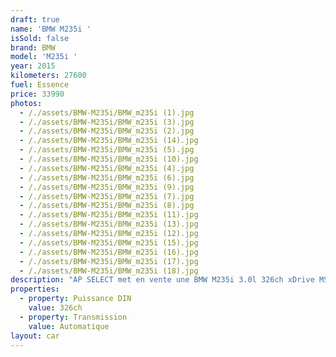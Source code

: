 ```yaml
---
draft: true
name: 'BMW M235i '
isSold: false
brand: BMW
model: 'M235i '
year: 2015
kilometers: 27600
fuel: Essence
price: 33990
photos:
  - /./assets/BMW-M235i/BMW_m235i (1).jpg
  - /./assets/BMW-M235i/BMW_m235i (3).jpg
  - /./assets/BMW-M235i/BMW_m235i (2).jpg
  - /./assets/BMW-M235i/BMW_m235i (14).jpg
  - /./assets/BMW-M235i/BMW_m235i (5).jpg
  - /./assets/BMW-M235i/BMW_m235i (10).jpg
  - /./assets/BMW-M235i/BMW_m235i (4).jpg
  - /./assets/BMW-M235i/BMW_m235i (6).jpg
  - /./assets/BMW-M235i/BMW_m235i (9).jpg
  - /./assets/BMW-M235i/BMW_m235i (7).jpg
  - /./assets/BMW-M235i/BMW_m235i (8).jpg
  - /./assets/BMW-M235i/BMW_m235i (11).jpg
  - /./assets/BMW-M235i/BMW_m235i (13).jpg
  - /./assets/BMW-M235i/BMW_m235i (12).jpg
  - /./assets/BMW-M235i/BMW_m235i (15).jpg
  - /./assets/BMW-M235i/BMW_m235i (16).jpg
  - /./assets/BMW-M235i/BMW_m235i (17).jpg
  - /./assets/BMW-M235i/BMW_m235i (18).jpg
description: "AP SELECT met en vente une BMW M235i 3.0l 326ch xDrive MSport.\nModèle du 11/2015 avec 27600km.\n\nCouleur Alpin Weiss Metallic, intérieur Alcantara MSport\n\nVéhicule Origine France \U0001F1EB\U0001F1F7\n\nVendu avec une garantie 6 mois.\n\nLe véhicule est en parfait état avec carnet complet et historique suivi.\n\nPneus et freins en parfait état.\n\nÉquipements et options :\n- Pack MSport\n- Boîte auto BVA8\n- Jantes 18\" MSport\n- Volant 3 branches MSport\n- Freinage MSport\n- Sièges MSport Alcantara\n- Radars de stationnement avant/arrière\n- Compteur Black panel\n- Alarme antivol\n- Rétroviseurs électriques et anti-éblouissement\n- Feux de route anti-éblouissement\n- Pack advanced Full LED\n- Detecteur de pluie et allumage automatique des projecteurs\n- Climatisation bi zones\n- Regulateur de vitesse\n- Navigation multimedia Professional\n- Indicateur de limitation de vitesse\n- Shadow line brillant\n- Kit éclairage\n- Ciel de pavillon Anthracite\n\nDisponible et visible sur RDV pour acheteur sérieux.\n\nPossibilité d’un garantie 3 mois avec 6 ou 12 mois en supplément.\n\nRéalisation des démarches d'immatriculation.\n\nAP SELECT vous propose des solutions de courtage et de conciergerie sur mesure pour profiter librement de votre passion et de votre patrimoine.\n\nPrenez le volant, AP SELECT s'occupe du reste."
properties:
  - property: Puissance DIN
    value: 326ch
  - property: Transmission
    value: Automatique
layout: car
---
```


